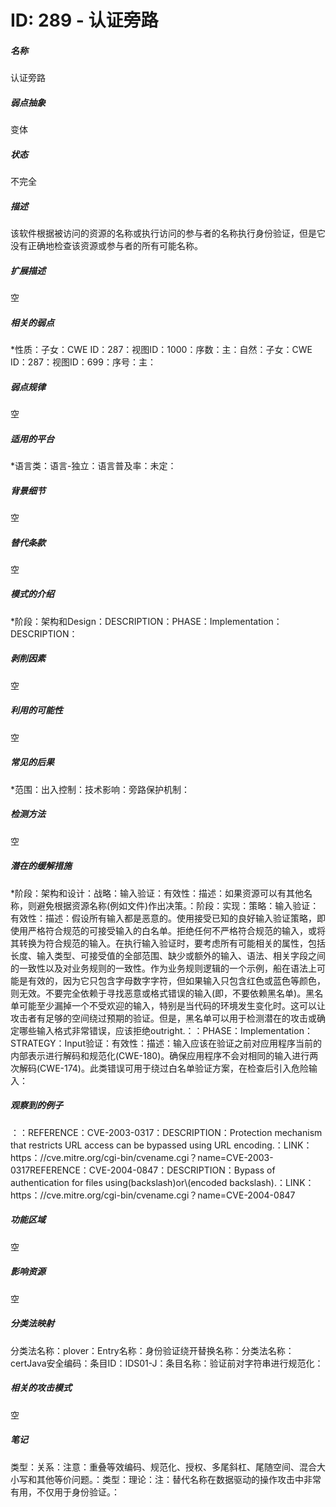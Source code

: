 # ID: 289 - 认证旁路
<h5>名称</h5>认证旁路
<h5>弱点抽象</h5>变体
<h5>状态</h5>不完全
<h5>描述</h5>该软件根据被访问的资源的名称或执行访问的参与者的名称执行身份验证，但是它没有正确地检查该资源或参与者的所有可能名称。
<h5>扩展描述</h5>空
<h5>相关的弱点</h5>*性质：子女：CWE ID：287：视图ID：1000：序数：主：自然：子女：CWE ID：287：视图ID：699：序号：主：
<h5>弱点规律</h5>空
<h5>适用的平台</h5>*语言类：语言-独立：语言普及率：未定：
<h5>背景细节</h5>空
<h5>替代条款</h5>空
<h5>模式的介绍</h5>*阶段：架构和Design：DESCRIPTION：PHASE：Implementation：DESCRIPTION：
<h5>剥削因素</h5>空
<h5>利用的可能性</h5>空
<h5>常见的后果</h5>*范围：出入控制：技术影响：旁路保护机制：
<h5>检测方法</h5>空
<h5>潜在的缓解措施</h5>*阶段：架构和设计：战略：输入验证：有效性：描述：如果资源可以有其他名称，则避免根据资源名称(例如文件)作出决策。：阶段：实现：策略：输入验证：有效性：描述：假设所有输入都是恶意的。使用接受已知的良好输入验证策略，即使用严格符合规范的可接受输入的白名单。拒绝任何不严格符合规范的输入，或将其转换为符合规范的输入。在执行输入验证时，要考虑所有可能相关的属性，包括长度、输入类型、可接受值的全部范围、缺少或额外的输入、语法、相关字段之间的一致性以及对业务规则的一致性。作为业务规则逻辑的一个示例，船在语法上可能是有效的，因为它只包含字母数字字符，但如果输入只包含红色或蓝色等颜色，则无效。不要完全依赖于寻找恶意或格式错误的输入(即，不要依赖黑名单)。黑名单可能至少漏掉一个不受欢迎的输入，特别是当代码的环境发生变化时。这可以让攻击者有足够的空间绕过预期的验证。但是，黑名单可以用于检测潜在的攻击或确定哪些输入格式非常错误，应该拒绝outright.：：PHASE：Implementation：STRATEGY：Input验证：有效性：描述：输入应该在验证之前对应用程序当前的内部表示进行解码和规范化(CWE-180)。确保应用程序不会对相同的输入进行两次解码(CWE-174)。此类错误可用于绕过白名单验证方案，在检查后引入危险输入：
<h5>观察到的例子</h5>：：REFERENCE：CVE-2003-0317：DESCRIPTION：Protection mechanism that restricts URL access can be bypassed using URL encoding.：LINK：https：//cve.mitre.org/cgi-bin/cvename.cgi？name=CVE-2003-0317REFERENCE：CVE-2004-0847：DESCRIPTION：Bypass of authentication for files using(backslash)or\(encoded backslash).：LINK：https：//cve.mitre.org/cgi-bin/cvename.cgi？name=CVE-2004-0847
<h5>功能区域</h5>空
<h5>影响资源</h5>空
<h5>分类法映射</h5>分类法名称：plover：Entry名称：身份验证绕开替换名称：分类法名称：certJava安全编码：条目ID：IDS01-J：条目名称：验证前对字符串进行规范化：
<h5>相关的攻击模式</h5>空
<h5>笔记</h5>类型：关系：注意：重叠等效编码、规范化、授权、多尾斜杠、尾随空间、混合大小写和其他等价问题。：类型：理论：注：替代名称在数据驱动的操作攻击中非常有用，不仅用于身份验证。：

